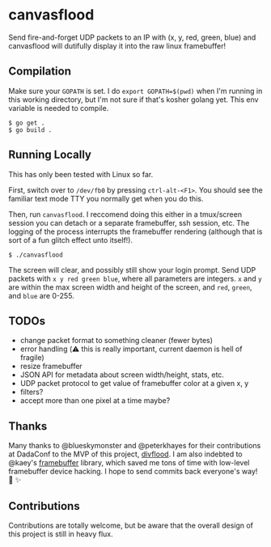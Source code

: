 # canvasflood

Send fire-and-forget UDP packets to an IP with (x, y, red, green, blue) and canvasflood will dutifully display it into the raw linux framebuffer!


## Compilation

Make sure your `GOPATH` is set.  I do `export GOPATH=$(pwd)` when I'm running in this working directory, but I'm not sure if that's kosher golang yet.  This env variable is needed to compile.

```shell
$ go get .
$ go build .
```

## Running Locally

This has only been tested with Linux so far.

First, switch over to `/dev/fb0` by pressing `ctrl-alt-<F1>`.  You should see the familiar text mode TTY you normally get when you do this.

Then, run `canvasflood`.  I reccomend doing this either in a tmux/screen session you can detach or a separate framebuffer, ssh session, etc.  The logging of the process interrupts the framebuffer rendering (although that is sort of a fun glitch effect unto itself!).

```
$ ./canvasflood
```

The screen will clear, and possibly still show your login prompt.  Send UDP packets with `x y red green blue`, where all parameters are integers. `x` and `y` are within the max screen width and height of the screen, and `red`, `green`, and `blue` are 0-255.

## TODOs

- change packet format to something cleaner (fewer bytes)
- error handling (:warning: this is really important, current daemon is hell of fragile)
- resize framebuffer
- JSON API for metadata about screen width/height, stats, etc.
- UDP packet protocol to get value of framebuffer color at a given x, y
- filters?
- accept more than one pixel at a time maybe?

## Thanks

Many thanks to @blueskymonster and @peterkhayes for their contributions at DadaConf to the MVP of this project, [divflood](http://github.com/peterkhayes/divflood).  I am also indebted to @kaey's [framebuffer](https://github.com/kaey/framebuffer) library, which saved me tons of time with low-level framebuffer device hacking.  I hope to send commits back everyone's way!  :cake: :sparkles:

## Contributions

Contributions are totally welcome, but be aware that the overall design of this project is still in heavy flux.
